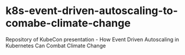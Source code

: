 # k8s-event-driven-autoscaling-to-comabe-climate-change
Repository of KubeCon presentation - How Event Driven Autoscaling in Kubernetes Can Combat Climate Change
